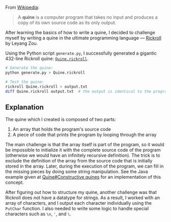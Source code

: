 From [Wikipedia](https://en.wikipedia.org/wiki/Quine_(computing)):
> A **quine** is a computer program that takes no input and produces a copy of its own source code as its only output.

After learning the basics of how to write a quine, I decided to challenge myself by writing a quine in the ultimate programming language &mdash; [Rickroll](https://github.com/BattleMage0231/rickroll) by Leyang Zou.

Using the Python script `generate.py`, I successfully generated a gigantic 432-line Rickroll quine: [`Quine.rickroll`](Quine.rickroll).

```bash
# Generate the quine:
python generate.py > Quine.rickroll

# Test the quine:
rickroll Quine.rickroll > output.txt
diff Quine.rickroll output.txt  # the output is identical to the program's source code
```

## Explanation
The quine which I created is composed of two parts:
1. An array that holds the program's source code
2. A piece of code that prints the program by looping through the array

The main challenge is that the array itself is part of the program, so it would be impossible to initialize it with the complete source code of the program (otherwise we would have an infinitely recursive definition). The trick is to exclude the definition of the array from the source code that is initially stored in the array. Later, during the execution of the program, we can fill in the missing pieces by doing some string manipulation. See the Java example given at [Quine#Constructive quines](https://en.wikipedia.org/wiki/Quine_(computing)#Constructive_quines) for an implementation of this concept.

After figuring out how to structure my quine, another challenge was that Rickroll does not have a datatype for strings. As a result, I worked with an array of characters, and I output each character individually using the `PutChar` function. I also needed to write some logic to handle special characters such as `\n`, `'`, and `\`.

